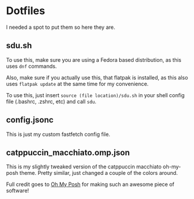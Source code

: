 # Dotfiles

I needed a spot to put them so here they are.

## sdu.sh
To use this, make sure you are using a Fedora based distribution, as this uses `dnf` commands.

Also, make sure if you actually use this, that flatpak is installed, as this also uses `flatpak update` at the same time for
my convenience.

To use this, just insert `source (file location)/sdu.sh` in your shell config file (.bashrc, .zshrc, etc) and call `sdu`.

## config.jsonc
This is just my custom fastfetch config file.

## catppuccin_macchiato.omp.json
This is my slightly tweaked version of the catppuccin macchiato oh-my-posh theme. 
Pretty similar, just changed a couple of the colors around.

Full credit goes to [Oh My Posh](https://github.com/JanDeDobbeleer/oh-my-posh/) for making such an awesome piece of software!
